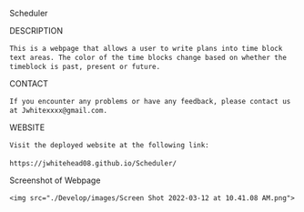 Scheduler

DESCRIPTION

    This is a webpage that allows a user to write plans into time block text areas. The color of the time blocks change based on whether the timeblock is past, present or future. 

CONTACT

    If you encounter any problems or have any feedback, please contact us at Jwhitexxxx@gmail.com.

WEBSITE

    Visit the deployed website at the following link: 

    https://jwhitehead08.github.io/Scheduler/


Screenshot of Webpage

    <img src="./Develop/images/Screen Shot 2022-03-12 at 10.41.08 AM.png">
